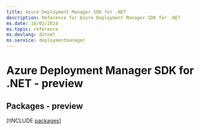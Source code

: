 ```yaml
---
title: Azure Deployment Manager SDK for .NET
description: Reference for Azure Deployment Manager SDK for .NET
ms.date: 10/02/2024
ms.topic: reference
ms.devlang: dotnet
ms.service: deploymentmanager
---
```

# Azure Deployment Manager SDK for .NET - preview
## Packages - preview
[!INCLUDE [packages](deployment-manager-index.md)]